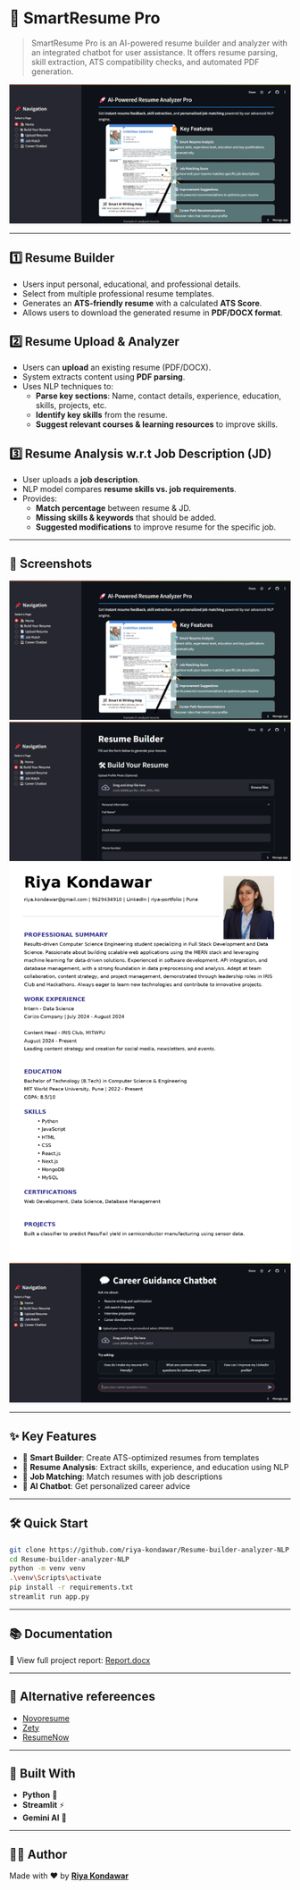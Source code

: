 # 📄 SmartResume Pro
> SmartResume Pro is an AI-powered resume builder and analyzer with an integrated chatbot for user assistance. It offers resume parsing, skill extraction, ATS compatibility checks, and automated PDF generation.

[![Streamlit App Live Demo](assets/ss-home.png)](https://riya-resume-builder.streamlit.app/)

---

## **1️⃣ Resume Builder**
- Users input personal, educational, and professional details.
- Select from multiple professional resume templates.
- Generates an **ATS-friendly resume** with a calculated **ATS Score**.
- Allows users to download the generated resume in **PDF/DOCX format**.

## **2️⃣ Resume Upload & Analyzer**
- Users can **upload** an existing resume (PDF/DOCX).
- System extracts content using **PDF parsing**.
- Uses NLP techniques to:
  - **Parse key sections**: Name, contact details, experience, education, skills, projects, etc.
  - **Identify key skills** from the resume.
  - **Suggest relevant courses & learning resources** to improve skills.

## **3️⃣ Resume Analysis w.r.t Job Description (JD)**
- User uploads a **job description**.
- NLP model compares **resume skills vs. job requirements**.
- Provides:
  - **Match percentage** between resume & JD.
  - **Missing skills & keywords** that should be added.
  - **Suggested modifications** to improve resume for the specific job.

---

## 📸 Screenshots

![Home Page](assets/ss-home.png)  
![Resume Builder](assets/ss-builder.png)  
![Analysis Dashboard](assets/test-pg1.png)  
![AI Chatbot](assets/ss-chatbot1.png)

---

## ✨ Key Features

- 🚀 **Smart Builder**: Create ATS-optimized resumes from templates  
- 🧠 **Resume Analysis**: Extract skills, experience, and education using NLP  
- 🧾 **Job Matching**: Match resumes with job descriptions  
- 💬 **AI Chatbot**: Get personalized career advice

---

## 🛠️ Quick Start

```bash
git clone https://github.com/riya-kondawar/Resume-builder-analyzer-NLP.git
cd Resume-builder-analyzer-NLP
python -m venv venv
.\venv\Scripts\activate
pip install -r requirements.txt
streamlit run app.py
```

---

## 📚 Documentation

📄 View full project report: [Report.docx](./assets/ReportFile-NLP.docx) 

---

## 🌟 Alternative refereences

- [Novoresume](https://novoresume.com)  
- [Zety](https://zety.com)  
- [ResumeNow](https://www.resumenow.com)

---

## 🧰 Built With

- **Python** 🐍  
- **Streamlit** ⚡  
- **Gemini AI** 🤖

---

## 👩‍💻 Author

Made with ❤️ by [**Riya Kondawar**](https://github.com/riya-kondawar)
